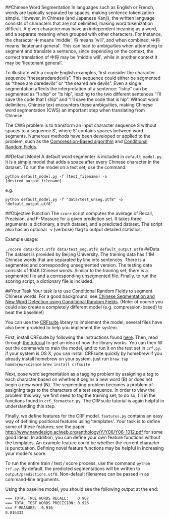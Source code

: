 ##Chinese Word Segmentation
In languages such as English or French, words are typically separated by spaces, making sentence tokenization simple. However, in Chinese (and Japanese Kanji), the written language consists of characters that are not delimited, making word tokenization difficult. A given character may have an independent meaning as a word, and a separate meaning when grouped with other characters. For instance, the character 中 means 'middle', 将 means 'will', and when combined, 中将 means 'lieutenant general'. This can lead to ambiguities when attempting to segment and translate a sentence, since depending on the context, the correct translation of 中将 may be 'middle will', while in another context it may be 'lieutenant general'. 

To illustrate with a couple English examples, first consider the character sequence “thesearedaredevils”. This sequence could either be segmented as “these are daredevils” or “the seared are devils”. Even a single segmentation affects the interpretation of a sentence: “iship” can be segmented as “I ship” or “is hip”, leading to the two different sentences “I’ll save the code that I ship” and “I’ll save the code that is hip”. Without word delimiters, Chinese text encounters these ambiguities, making Chinese word segmentation (CWS) an important step when translating from Chinese.

The CWS problem is to transform an input character sequence S without spaces to a sequence S', where S' contains spaces between word segments. Numerous methods have been developed or applied to the problem, such as the [Compression-Based algorithm](http://acl.ldc.upenn.edu/J/J00/J00-3004.pdf) and [Conditional Random Fields](http://scholarworks.umass.edu/cgi/viewcontent.cgi?article=1091&context=cs_faculty_pubs). 

##Default Model
A default word segmenter is included in `default_model.py`. It is a simple model that
adds a space after every Chinese character in the dataset. To run the model
on a test set, use the command:

```python default_model.py -f [test_filename] -o [desired_output_filename]```

e.g.

```python default_model.py -f "data/test_unseg.utf8" -o "default_output.utf8"```

##Objective Function
The ```score``` script computes the average of Recall, Precision, and F-Measure for a given prediction set. It takes three arguments: a dictionary, a truth dataset, and a predicted dataset. The script also has an optional ```-v``` (verbose) flag to output detailed statistics.

Example usage:

```./score data/dict.utf8 data/test_seg.utf8 default_output.utf8```
##Data
The dataset is provided by Beijing University. The training data has 1.1M Chinese words that are separated by line into sentences. There is a segmented and corresponding unsegmented version. The testing data consists of 104K Chinese words. Similar to the training set, there is a segmented file and a corresponding unsegmented file. Finally, to run the scoring script, a dictionary file is included.


##Your Task
Your task is to use Conditional Random Fields to segment Chinese words. For a good background, see [Chinese Segmentation and New Word Detection using Conditional Random Fields](http://scholarworks.umass.edu/cgi/viewcontent.cgi?article=1091&context=cs_faculty_pubs). (Note: of course you could also create a completely different model (e.g. compression-based) to beat the baseline!)

You can use the [CRFsuite](http://www.chokkan.org/software/crfsuite/) library to implement the model; several files have also been provided to help you implement the system.

First, install CRFsuite by following the instructions found [here](http://www.chokkan.org/software/crfsuite/manual.html#id489766). Then, read through [the tutorial](http://www.chokkan.org/software/crfsuite/tutorial.html) to get an idea of how the library works. You can then fill out the commands to train the model, and to run it on the test set in `crf.py`. if your system is OS X, you can install CRFsuite quickly by homebrew if you already install homebrew on your system. just run 
`brew tap homebrew/science`
`brew install crfsuite`

Next, pose word segmentation as a tagging problem by assigning a tag to each character based on whether it begins a new word (B) or does not begin a new word (N). The segmenting problem becomes a problem of assigning tags to the characters of a test sequence. In order to view the problem this way, we first need to tag the training set; to do so, fill in the functions found in `crf_formatter.py`. The CRFsuite tutorial is again helpful in understanding this step.

Finally, we define features for the CRF model. `features.py` contains an easy way of defining positional features using 'templates'. Your task is to define some of these features; see the paper
http://www.newdesign.aclweb.org/anthology/Y/Y06/Y06-1012.pdf for some good ideas. In addition, you can define your own feature functions without the templates. An example feature could be whether the current character is punctuation. Defining novel feature functions may be helpful in increasing your model's score.

To run the entire train / test / score process, use the command `python crf.py`. By default, the predicted segmentations will be written to `output/predictions.utf8`. Non-default filenames can be passed in as command-line arguments.

Using the baseline model, you should see the following output at the end:
```bash
=== TOTAL TRUE WORDS RECALL:	0.907
=== TOTAL TEST WORDS PRECISION:	0.926
=== F MEASURE:	0.916
0.916333
```
